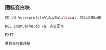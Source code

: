 ### 图标变白块
```bash
CD /d %userprofile%\AppData\Local，然后点击回车

DEL IconCache.db /a，点击回车

EXIT

重启任务管理器
```

